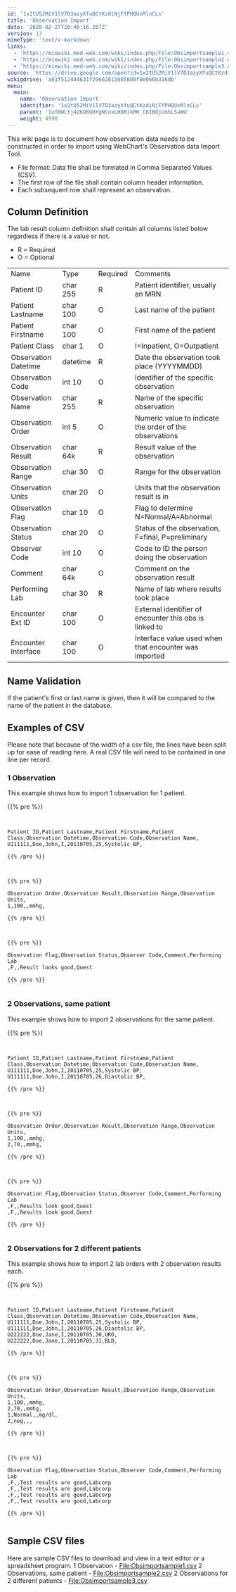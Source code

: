 ```yaml
---
id: '1x2tU52MiV1lV7D3azyXfuQCtKzdiNjFfPHQUxMlnCLs'
title: 'Observation Import'
date: '2020-02-27T20:46:16.207Z'
version: 17
mimeType: 'text/x-markdown'
links:
  - 'https://miewiki.med-web.com/wiki/index.php/File:Obsimportsample1.csv'
  - 'https://miewiki.med-web.com/wiki/index.php/File:Obsimportsample2.csv'
  - 'https://miewiki.med-web.com/wiki/index.php/File:Obsimportsample3.csv'
source: 'https://drive.google.com/open?id=1x2tU52MiV1lV7D3azyXfuQCtKzdiNjFfPHQUxMlnCLs'
wikigdrive: 'a61f512444631f29662815085800f0e066b316db'
menu:
  main:
    name: 'Observation Import'
    identifier: '1x2tU52MiV1lV7D3azyXfuQCtKzdiNjFfPHQUxMlnCLs'
    parent: '1uT8WLYj42KO6Q0YgNCoxLH8RikMH_C6IBQjUmhLSaWU'
    weight: 4990
---
```

This wiki page is to document how observation data needs to be constructed in order to import using WebChart's Observation data Import Tool.
* File format: Data file shall be formated in Comma Separated Values (CSV).
* The first row of the file shall contain column header information.
* Each subsequent row shall represent an observation.
  
## **Column Definition**  
  
The lab result column definition shall contain all columns listed below regardless if there is a value or not.
* R = Required
* O = Optional

<table>
<tr>
<td>Name</td>
<td>Type</td>
<td>Required</td>
<td>Comments</td>
</tr>
<tr>
<td>Patient ID</td>
<td>char 255</td>
<td>R</td>
<td>Patient identifier, usually an MRN</td>
</tr>
<tr>
<td>Patient Lastname</td>
<td>char 100</td>
<td>O</td>
<td>Last name of the patient</td>
</tr>
<tr>
<td>Patient Firstname</td>
<td>char 100</td>
<td>O</td>
<td>First name of the patient</td>
</tr>
<tr>
<td>Patient Class</td>
<td>char 1</td>
<td>O</td>
<td>I=Inpatient, O=Outpatient</td>
</tr>
<tr>
<td>Observation Datetime</td>
<td>datetime</td>
<td>R</td>
<td>Date the observation took place (YYYYMMDD)</td>
</tr>
<tr>
<td>Observation Code</td>
<td>int 10</td>
<td>O</td>
<td>Identifier of the specific observation</td>
</tr>
<tr>
<td>Observation Name</td>
<td>char 255</td>
<td>R</td>
<td>Name of the specific observation</td>
</tr>
<tr>
<td>Observation Order</td>
<td>int 5</td>
<td>O</td>
<td>Numeric value to indicate the order of the observations</td>
</tr>
<tr>
<td>Observation Result</td>
<td>char 64k</td>
<td>R</td>
<td>Result value of the observation</td>
</tr>
<tr>
<td>Observation Range</td>
<td>char 30</td>
<td>O</td>
<td>Range for the observation</td>
</tr>
<tr>
<td>Observation Units</td>
<td>char 20</td>
<td>O</td>
<td>Units that the observation result is in</td>
</tr>
<tr>
<td>Observation Flag</td>
<td>char 10</td>
<td>O</td>
<td>Flag to determine N=Normal/A=Abnormal</td>
</tr>
<tr>
<td>Observation Status</td>
<td>char 20</td>
<td>O</td>
<td>Status of the observation, F=final, P=preliminary</td>
</tr>
<tr>
<td>Observer Code</td>
<td>int 10</td>
<td>O</td>
<td>Code to ID the person doing the observation</td>
</tr>
<tr>
<td>Comment</td>
<td>char 64k</td>
<td>O</td>
<td>Comment on the observation result</td>
</tr>
<tr>
<td>Performing Lab</td>
<td>char 30</td>
<td>R</td>
<td>Name of lab where results took place</td>
</tr>
<tr>
<td>Encounter Ext ID</td>
<td>char 100</td>
<td>O</td>
<td>External identifier of encounter this obs is linked to</td>
</tr>
<tr>
<td>Encounter Interface</td>
<td>char 100</td>
<td>O</td>
<td>Interface value used when that encounter was imported</td>
</tr>

</table>
  
## **Name Validation**  
  
If the patient's first or last name is given, then it will be compared to the name of the patient in the database.
  
## **Examples of CSV**  
  
Please note that because of the width of a csv file, the lines have been split up for ease of reading here. A real CSV file will need to be contained in one line per record.
  
### **1 Observation**  
  
This example shows how to import 1 observation for 1 patient.

{{% pre %}}
```
  
  
Patient ID,Patient Lastname,Patient Firstname,Patient Class,Observation Datetime,Observation Code,Observation Name,  
U111111,Doe,John,I,20110705,25,Systolic BP,  
  
{{% /pre %}}  
  
  
  
{{% pre %}}  
  
Observation Order,Observation Result,Observation Range,Observation Units,  
1,100,,mmhg,  
  
{{% /pre %}}  
  
  
  
{{% pre %}}  
  
Observation Flag,Observation Status,Observer Code,Comment,Performing Lab  
,F,,Result looks good,Quest  
  
{{% /pre %}}  
  

```
  
### **2 Observations, same patient**  

This example shows how to import 2 observations for the same patient.

{{% pre %}}
```
  
  
Patient ID,Patient Lastname,Patient Firstname,Patient Class,Observation Datetime,Observation Code,Observation Name,  
U111111,Doe,John,I,20110705,25,Systolic BP,  
U111111,Doe,John,I,20110705,26,Diastolic BP,  
  
{{% /pre %}}  
  
  
  
{{% pre %}}  
  
Observation Order,Observation Result,Observation Range,Observation Units,  
1,100,,mmhg,  
2,70,,mmhg,  
  
{{% /pre %}}  
  
  
  
{{% pre %}}  
  
Observation Flag,Observation Status,Observer Code,Comment,Performing Lab  
,F,,Results look good,Quest  
,F,,Results look good,Quest  
  
{{% /pre %}}  
  

```
  
### **2 Observations for 2 different patients**  

This example shows how to import 2 lab orders with 2 observation results each.

{{% pre %}}
```
  
  
Patient ID,Patient Lastname,Patient Firstname,Patient Class,Observation Datetime,Observation Code,Observation Name,  
U111111,Doe,John,I,20110705,25,Systolic BP,  
U111111,Doe,John,I,20110705,26,Diastolic BP,  
U222222,Doe,Jane,I,20110705,30,URO,  
U222222,Doe,Jane,I,20110705,31,BLD,  
  
{{% /pre %}}  
  
  
  
{{% pre %}}  
  
Observation Order,Observation Result,Observation Range,Observation Units,  
1,100,,mmhg,  
2,70,,mmhg,  
1,Normal,,mg/dl,  
2,neg,,,  
  
{{% /pre %}}  
  
  
  
{{% pre %}}  
  
Observation Flag,Observation Status,Observer Code,Comment,Performing Lab  
,F,,Test results are good,Labcorp  
,F,,Test results are good,Labcorp  
,F,,Test results are good,Labcorp  
,F,,Test results are good,Labcorp  
  
{{% /pre %}}  
  

```
  
## **Sample CSV files**  

Here are sample CSV files to download and view in a text editor or a spreadsheet program.
1 Observation - [File:Obsimportsample1.csv](https://miewiki.med-web.com/wiki/index.php/File:Obsimportsample1.csv)
2 Observations, same patient - [File:Obsimportsample2.csv](https://miewiki.med-web.com/wiki/index.php/File:Obsimportsample2.csv)
2 Observations for 2 different patients - [File:Obsimportsample3.csv](https://miewiki.med-web.com/wiki/index.php/File:Obsimportsample3.csv)
